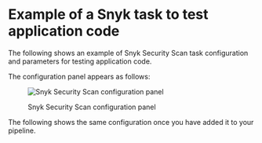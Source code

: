 # Example of a Snyk task to test application code

The following shows an example of Snyk Security Scan task configuration and parameters for testing application code.

The configuration panel appears as follows:

<figure><img src="../../../.gitbook/assets/Screenshot 2023-11-15 at 3.44.39 PM (1).png" alt="Snyk Security Scan configuration panel"><figcaption><p>Snyk Security Scan configuration panel</p></figcaption></figure>

The following shows the same configuration once you have added it to your pipeline.

<figure><img src="../../../.gitbook/assets/Screenshot 2023-11-15 at 4.24.35 PM.png" alt=""><figcaption></figcaption></figure>
